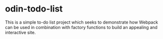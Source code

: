 # odin-todo-list
This is a simple to-do list project which seeks to demonstrate how Webpack can be used in combination with factory functions to build an appealing and interactive site.
